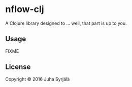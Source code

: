 # nflow-clj

A Clojure library designed to ... well, that part is up to you.

## Usage

FIXME

## License

Copyright © 2016 Juha Syrjälä

